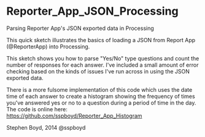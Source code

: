 Reporter_App_JSON_Processing
============================

Parsing Reporter App's JSON exported data in Processing

This quick sketch illustrates the basics of loading a JSON from Report App (@ReporterApp) into Processing. 

This sketch shows you how to parse "Yes/No" type questions and count the number of responses for each answer. I've included a small amount of error checking based on the kinds of issues I've run across in using the JSON exported data.

There is a more fulsome implementation of this code which uses the date time of each answer to create a histogram 
showing the frequency of times you've answered yes or no to a question during a period of time in the day. The code
is online here:
https://github.com/sspboyd/Reporter_App_Histogram

Stephen Boyd, 2014
@sspboyd
